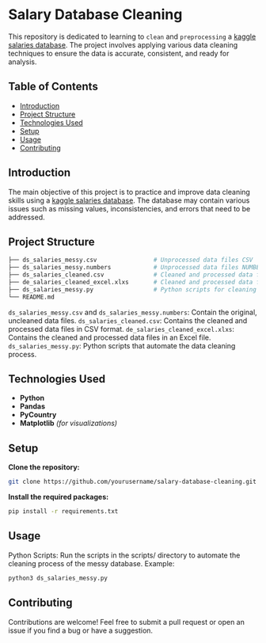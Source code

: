 # Salary Database Cleaning

This repository is dedicated to learning to `clean` and `preprocessing` a [kaggle salaries database](https://www.kaggle.com/datasets/arnabchaki/data-science-salaries-2023).
The project involves applying various data cleaning techniques to ensure the data is accurate, consistent, and ready for analysis.

## Table of Contents

- [Introduction](#introduction)
- [Project Structure](#project-structure)
- [Technologies Used](#technologies-used)
- [Setup](#setup)
- [Usage](#usage)
- [Contributing](#contributing)

## Introduction

The main objective of this project is to practice and improve data cleaning skills using a [kaggle salaries database](https://www.kaggle.com/datasets/arnabchaki/data-science-salaries-2023).
The database may contain various issues such as missing values, inconsistencies, and errors that need to be addressed.

## Project Structure

```bash
├── ds_salaries_messy.csv                # Unprocessed data files CSV
├── ds_salaries_messy.numbers            # Unprocessed data files NUMBERS
├── ds_salaries_cleaned.csv              # Cleaned and processed data files CSV
├── de_salaries_cleaned_excel.xlxs       # Cleaned and processed data files EXCEL
├── ds_salaries_messy.py                 # Python scripts for cleaning and processing data
└── README.md
```
`ds_salaries_messy.csv` and `ds_salaries_messy.numbers`: Contain the original, uncleaned data files.
`ds_salaries_cleaned.csv`: Contains the cleaned and processed data files in CSV format.
`de_salaries_cleaned_excel.xlxs`: Contains the cleaned and processed data files in an Excel file.
`ds_salaries_messy.py`: Python scripts that automate the data cleaning process.


## Technologies Used

- **Python**
- **Pandas**
- **PyCountry**
- **Matplotlib** *(for visualizations)*

## Setup

**Clone the repository:**
```bash
git clone https://github.com/yourusername/salary-database-cleaning.git
```
**Install the required packages:**
```bash
pip install -r requirements.txt
```

## Usage

Python Scripts: Run the scripts in the scripts/ directory to automate the cleaning process of the messy database.
Example:
```bash
python3 ds_salaries_messy.py
```

## Contributing

Contributions are welcome! Feel free to submit a pull request or open an issue if you find a bug or have a suggestion.
